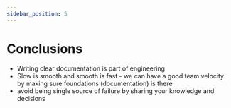 ```yaml
---
sidebar_position: 5
---
```


# Conclusions

- Writing clear documentation is part of engineering  
- Slow is smooth and smooth is fast - we can have a good team velocity by making sure foundations (documentation) is there  
- avoid being single source of failure by sharing your knowledge and decisions  
